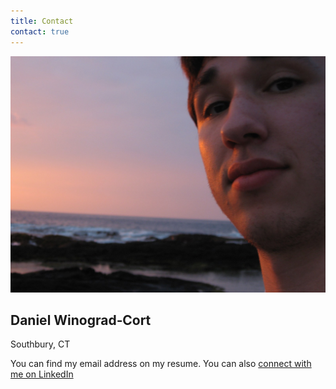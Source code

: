 ```yaml
---
title: Contact
contact: true
---
```


<div class="overlay">

<img class="contactimage" src="/images/Dan_hawaiian_sunset_flip_1600.jpg" alt="" />

<overlayText>
  <h2><bigname>Daniel Winograd‑Cort</bigname></h2>
  <!-- Luminous Computing<br> -->
  Southbury, CT
</overlayText>
</div>

You can find my email address on my resume.
You can also [connect with me on LinkedIn](https://www.linkedin.com/in/danwc)
